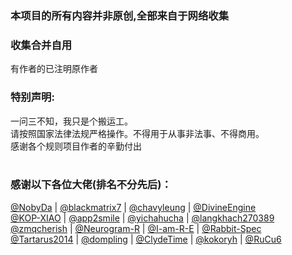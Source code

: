 ### 本项目的所有内容并非原创,全部来自于网络收集   

### 收集合并自用
有作者的已注明原作者    
 
   

### 特别声明: 
一问三不知，我只是个搬运工。    
请按照国家法律法规严格操作。不得用于从事非法事、不得商用。   
感谢各个规则项目作者的辛勤付出  
<br>

                         
### 感谢以下各位大佬(排名不分先后)：  

[@NobyDa](https://github.com/NobyDa/Script) | [@blackmatrix7](https://github.com/blackmatrix7/ios_rule_script) | [@chavyleung](https://github.com/chavyleung) | [@DivineEngine](https://github.com/DivineEngine/Profiles/tree/master)        
[@KOP-XIAO](https://github.com/KOP-XIAO/QuantumultX) | [@app2smile](https://github.com/app2smile/rules) | [@yichahucha](https://github.com/yichahucha/surge) | [@langkhach270389](https://github.com/langkhach270389/Surge-LK/tree/main)   
[@zmqcherish](https://github.com/zmqcherish/proxy-script) | [@Neurogram-R](https://github.com/Neurogram-R/Surge) | [@I-am-R-E](https://github.com/I-am-R-E) | [@Rabbit-Spec](https://github.com/Rabbit-Spec/Surge)   
[@Tartarus2014](https://github.com/Tartarus2014/Script) | [@dompling](https://github.com/dompling/Script) | [@ClydeTime](https://github.com/ClydeTime/Quantumult) | 
[@kokoryh](https://github.com/kokoryh/Script) | [@RuCu6](https://github.com/RuCu6/QuanX)



